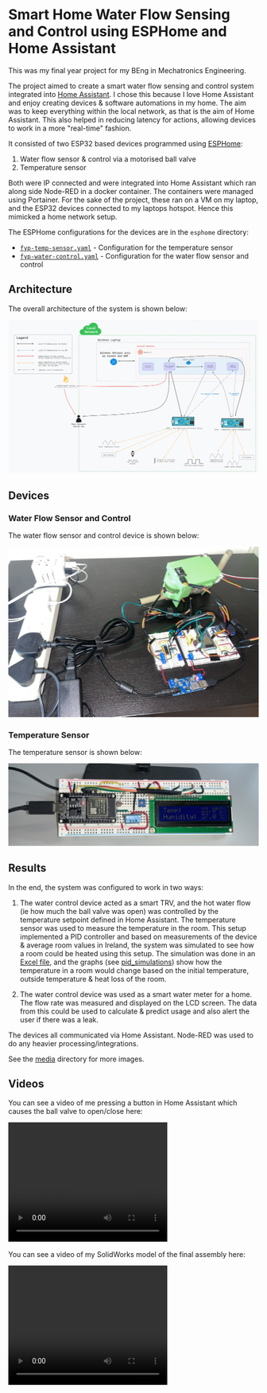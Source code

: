 # Smart Home Water Flow Sensing and Control using ESPHome and Home Assistant

This was my final year project for my BEng in Mechatronics Engineering.

The project aimed to create a smart water flow sensing and control system integrated into [Home Assistant](https://www.home-assistant.io/). I chose this because I love Home Assistant and enjoy creating devices & software automations in my home. The aim was to keep everything within the local network, as that is the aim of Home Assistant. This also helped in reducing latency for actions, allowing devices to work in a more "real-time" fashion.

It consisted of two ESP32 based devices programmed using [ESPHome](https://esphome.io/):

1. Water flow sensor & control via a motorised ball valve
2. Temperature sensor

Both were IP connected and were integrated into Home Assistant which ran along side Node-RED in a docker container. The containers were managed using Portainer. For the sake of the project, these ran on a VM on my laptop, and the ESP32 devices connected to my laptops hotspot. Hence this mimicked a home network setup.

The ESPHome configurations for the devices are in the `esphome` directory:

- [`fyp-temp-sensor.yaml`](esphome/fyp-temp-sensor.yaml) - Configuration for the temperature sensor
- [`fyp-water-control.yaml`](esphome/fyp-water-control.yaml) - Configuration for the water flow sensor and control

## Architecture

The overall architecture of the system is shown below:

![Architecture](./media/architecture.png)

## Devices

### Water Flow Sensor and Control

The water flow sensor and control device is shown below:

![Water Flow Sensor and Control](./water_control_device.JPEG)

### Temperature Sensor

The temperature sensor is shown below:

![Temperature Sensor](./temp_sensor_device.jpg)

## Results

In the end, the system was configured to work in two ways:

1. The water control device acted as a smart TRV, and the hot water flow (ie how much the ball valve was open) was controlled by the temperature setpoint defined in Home Assistant. The temperature sensor was used to measure the temperature in the room. This setup implemented a PID controller and based on measurements of the device & average room values in Ireland, the system was simulated to see how a room could be heated using this setup. The simulation was done in an [Excel file](https://docs.google.com/spreadsheets/d/1R-e4HWdBuG948Ufl9aNrg3_9wH5RYTUA/edit?usp=sharing&ouid=111026779034388612254&rtpof=true&sd=true), and the graphs (see [pid_simulations](./pid_simulations)) show how the temperature in a room would change based on the initial temperature, outside temperature & heat loss of the room.

2. The water control device was used as a smart water meter for a home. The flow rate was measured and displayed on the LCD screen. The data from this could be used to calculate & predict usage and also alert the user if there was a leak.

The devices all communicated via Home Assistant. Node-RED was used to do any heavier processing/integrations.

See the [media](./media) directory for more images.

## Videos

You can see a video of me pressing a button in Home Assistant which causes the ball valve to open/close here:

<video src="./media/controlling_device_via_home_assistant.mp4" width="320" height="240" controls></video>

You can see a video of my SolidWorks model of the final assembly here:

<video src="./media/solidworks_final_assembly_valve_movement.mp4" width="320" height="240" controls></video>
